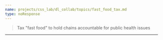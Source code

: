```yaml
---
name: projects/css_lab/dl_collab/topics/fast_food_tax.md
type: noResponse
---
```


> Tax "fast food" to hold chains accountable for public health issues

---
